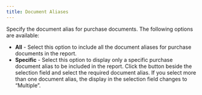 ```yaml
---
title: Document Aliases
---
```



Specify the document alias for purchase documents. The following options  are available:

- **All**  - Select this option to include all the document aliases for purchase  documents in the report.
- **Specific**  - Select this option to display only a specific purchase document alias  to be included in the report. Click the button beside the selection field  and select the required document alias. If you select more than one document  alias, the display in the selection field changes to “Multiple”.

